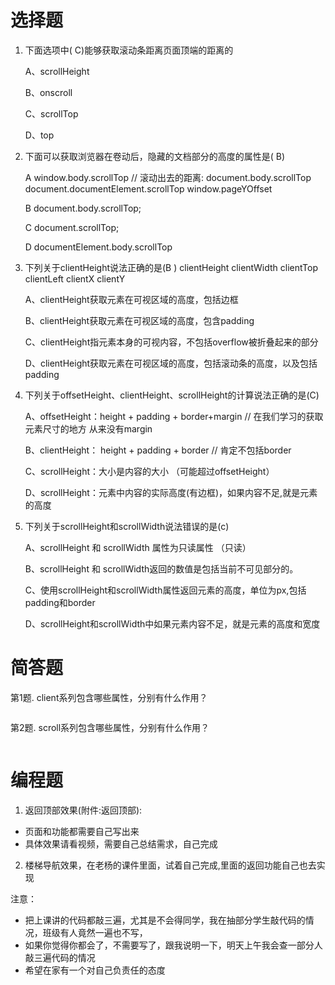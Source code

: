# 选择题

1. 下面选项中( C)能够获取滚动条距离页面顶端的距离的

   A、scrollHeight

   B、onscroll

   C、scrollTop

   D、top 

2. 下面可以获取浏览器在卷动后，隐藏的文档部分的高度的属性是( B)
   
    A window.body.scrollTop // 滚动出去的距离: document.body.scrollTop  document.documentElement.scrollTop  window.pageYOffset
   
    B document.body.scrollTop;
   
    C document.scrollTop;
   
    D documentElement.body.scrollTop

3. 下列关于clientHeight说法正确的是(B ) clientHeight clientWidth clientTop clientLeft clientX clientY

   A、clientHeight获取元素在可视区域的高度，包括边框

   B、clientHeight获取元素在可视区域的高度，包含padding

   C、clientHeight指元素本身的可视内容，不包括overflow被折叠起来的部分

   D、clientHeight获取元素在可视区域的高度，包括滚动条的高度，以及包括padding

4. 下列关于offsetHeight、clientHeight、scrollHeight的计算说法正确的是(C)

   A、offsetHeight：height + padding + border+margin  // 在我们学习的获取元素尺寸的地方 从来没有margin

   B、clientHeight： height + padding + border // 肯定不包括border

   C、scrollHeight：大小是内容的大小 （可能超过offsetHeight）

   D、scrollHeight：元素中内容的实际高度(有边框)，如果内容不足,就是元素的高度


5. 下列关于scrollHeight和scrollWidth说法错误的是(c)

   A、scrollHeight 和 scrollWidth 属性为只读属性 ​（只读）

   B、scrollHeight 和 scrollWidth返回的数值是包括当前不可见部分的。

   C、使用scrollHeight和scrollWidth属性返回元素的高度，单位为px,包括padding和border

   D、scrollHeight和scrollWidth中如果元素内容不足，就是元素的高度和宽度


# 简答题

第1题. client系列包含哪些属性，分别有什么作用？ 
```js

```
第2题. scroll系列包含哪些属性，分别有什么作用？
```js

```

# 编程题

1. 返回顶部效果(附件:返回顶部):

- 页面和功能都需要自己写出来
- 具体效果请看视频，需要自己总结需求，自己完成

2. 楼梯导航效果，在老杨的课件里面，试着自己完成,里面的返回功能自己也去实现


注意：  

- 把上课讲的代码都敲三遍，尤其是不会得同学，我在抽部分学生敲代码的情况，班级有人竟然一遍也不写，
- 如果你觉得你都会了，不需要写了，跟我说明一下，明天上午我会查一部分人敲三遍代码的情况
- 希望在家有一个对自己负责任的态度





